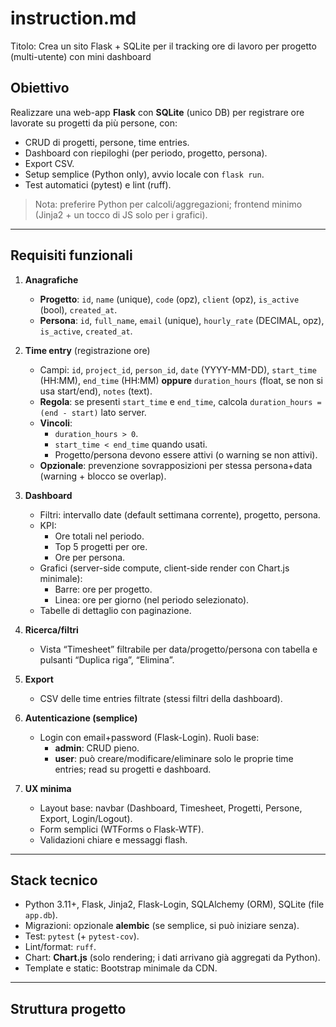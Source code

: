 # instruction.md
Titolo: Crea un sito Flask + SQLite per il tracking ore di lavoro per progetto (multi-utente) con mini dashboard

## Obiettivo
Realizzare una web-app **Flask** con **SQLite** (unico DB) per registrare ore lavorate su progetti da più persone, con:
- CRUD di progetti, persone, time entries.
- Dashboard con riepiloghi (per periodo, progetto, persona).
- Export CSV.
- Setup semplice (Python only), avvio locale con `flask run`.
- Test automatici (pytest) e lint (ruff).

> Nota: preferire Python per calcoli/aggregazioni; frontend minimo (Jinja2 + un tocco di JS solo per i grafici).

---

## Requisiti funzionali
1. **Anagrafiche**
   - **Progetto**: `id`, `name` (unique), `code` (opz), `client` (opz), `is_active` (bool), `created_at`.
   - **Persona**: `id`, `full_name`, `email` (unique), `hourly_rate` (DECIMAL, opz), `is_active`, `created_at`.

2. **Time entry** (registrazione ore)
   - Campi: `id`, `project_id`, `person_id`, `date` (YYYY-MM-DD), `start_time` (HH:MM), `end_time` (HH:MM) **oppure** `duration_hours` (float, se non si usa start/end), `notes` (text).
   - **Regola**: se presenti `start_time` e `end_time`, calcola `duration_hours = (end - start)` lato server.
   - **Vincoli**:
     - `duration_hours > 0`.
     - `start_time < end_time` quando usati.
     - Progetto/persona devono essere attivi (o warning se non attivi).
   - **Opzionale**: prevenzione sovrapposizioni per stessa persona+data (warning + blocco se overlap).

3. **Dashboard**
   - Filtri: intervallo date (default settimana corrente), progetto, persona.
   - KPI:
     - Ore totali nel periodo.
     - Top 5 progetti per ore.
     - Ore per persona.
   - Grafici (server-side compute, client-side render con Chart.js minimale):
     - Barre: ore per progetto.
     - Linea: ore per giorno (nel periodo selezionato).
   - Tabelle di dettaglio con paginazione.

4. **Ricerca/filtri**
   - Vista “Timesheet” filtrabile per data/progetto/persona con tabella e pulsanti “Duplica riga”, “Elimina”.

5. **Export**
   - CSV delle time entries filtrate (stessi filtri della dashboard).

6. **Autenticazione (semplice)**
   - Login con email+password (Flask-Login). Ruoli base:
     - **admin**: CRUD pieno.
     - **user**: può creare/modificare/eliminare solo le proprie time entries; read su progetti e dashboard.

7. **UX minima**
   - Layout base: navbar (Dashboard, Timesheet, Progetti, Persone, Export, Login/Logout).
   - Form semplici (WTForms o Flask-WTF).
   - Validazioni chiare e messaggi flash.

---

## Stack tecnico
- Python 3.11+, Flask, Jinja2, Flask-Login, SQLAlchemy (ORM), SQLite (file `app.db`).
- Migrazioni: opzionale **alembic** (se semplice, si può iniziare senza).
- Test: `pytest` (+ `pytest-cov`).
- Lint/format: `ruff`.
- Chart: **Chart.js** (solo rendering; i dati arrivano già aggregati da Python).
- Template e static: Bootstrap minimale da CDN.

---

## Struttura progetto
